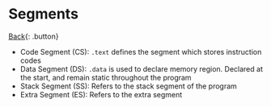 # Segments

[Back](../../index.md#asm){: .button}

- Code Segment (CS): `.text` defines the segment which stores instruction codes
- Data Segment (DS): `.data` is used to declare memory region. Declared at the start, and remain static throughout the program
- Stack Segment (SS): Refers to the stack segment of the program
- Extra Segment (ES): Refers to the extra segment


